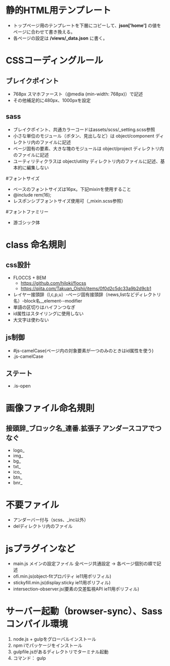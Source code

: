 # 静的HTML用テンプレート
- トップページ用のテンプレートを下層にコピーして、**json['home']** の値をページに合わせて書き換える。
- 各ページの設定は **/views/_data.json** に書く。

# CSSコーディングルール
## ブレイクポイント
- 768px スマホファースト（@media (min-width: 768px)）で記述
- その他補足的に480px、1000pxを設定

## sass
- ブレイクポイント、共通カラーコードはassets/scss/\_setting\.scss参照
- 小さな単位のモジュール（ボタン、見出しなど）は object/component ディレクトリ内のファイルに記述
- ページ固有の要素、大きな塊のモジュールは object/project ディレクトリ内のファイルに記述
- ユーティリティクラスは object/utility ディレクトリ内のファイルに記述、基本的に編集しない

#フォントサイズ
- ベースのフォントサイズは16px。下記mixinを使用すること
- @include rem(16);
- レスポンシブフォントサイズ使用可（\_mixin.scss参照）

#フォントファミリー
- 游ゴシック体

# class 命名規則
## css設計
- FLOCCS + BEM
	- https://github.com/hiloki/flocss
	- https://qiita.com/Takuan_Oishii/items/0f0d2c5dc33a9b2d9cb1
- レイヤー接頭辞（l,c,p,u）-ページ固有接頭辞（news,listなどディレクトリ名）-block名\_\_element--modifier
- 単語の区切りはハイフンつなぎ
- id属性はスタイリングに使用しない
- 大文字は使わない

## js制御
- #js-camelCase(ページ内の対象要素が一つのみのときはid属性を使う)
- .js-camelCase

## ステート
- .is-open

# 画像ファイル命名規則
## 接頭辞_ブロック名_連番.拡張子 アンダースコアでつなぐ
- logo_
- img_
- bg_
- txt_
- ico_
- btn_
- bnr_

# 不要ファイル
- アンダーバー付与（scss、\_inc以外）
- delディレクトリ内のファイル

# jsプラグインなど
- main.js メインの設定ファイル 全ページ共通設定 → 各ページ個別の順で記述
- ofi.min.js(object-fitプロパティ ie11用ポリフィル)
- stickyfill.min.js(display:sticky ie11用ポリフィル)
- intersection-observer.js(要素の交差監視API ie11用ポリフィル)

# サーバー起動（browser-sync）、Sassコンパイル環境
1. node.js + gulpをグローバルインストール
2. npm iでパッケージをインストール
3. gulpfile.jsがあるディレクトリでターミナル起動
4. コマンド： gulp


